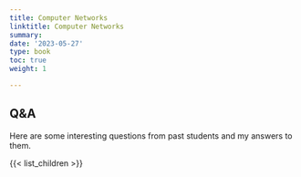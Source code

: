 ```yaml
---
title: Computer Networks
linktitle: Computer Networks
summary: 
date: '2023-05-27'
type: book
toc: true
weight: 1

---
```

<!-- {{< figure src="featured.jpg" >}} -->

<!-- {{< toc hide_on="xl" >}} -->

## Q&A
Here are some interesting questions from past students and my answers to them.

{{< list_children >}}


